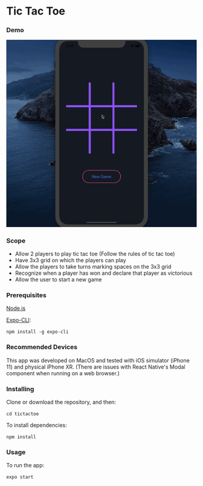# Tic Tac Toe

### Demo
![](tictactoe.gif)

### Scope
* Allow 2 players to play tic tac toe (Follow the rules of tic tac toe)
* Have 3x3 grid on which the players can play
* Allow the players to take turns marking spaces on the 3x3 grid
* Recognize when a player has won and declare that player as victorious
* Allow the user to start a new game

### Prerequisites
[Node.js](https://nodejs.org/)

[Expo-CLI](https://expo.io/learn):
```
npm install -g expo-cli
```

### Recommended Devices
This app was developed on MacOS and tested with iOS simulator (iPhone 11) and physical iPhone XR.
(There are issues with React Native's Modal component when running on a web browser.)

### Installing
Clone or download the repository, and then:
```
cd tictactoe
```

To install dependencies:
```
npm install
```

### Usage
To run the app:
```bash
expo start
```
